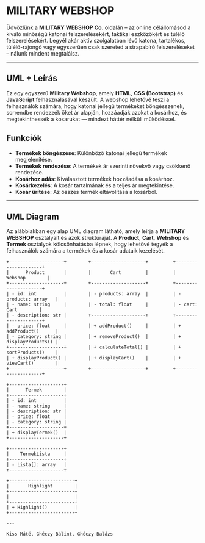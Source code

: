 # MILITARY WEBSHOP

Üdvözlünk a **MILITARY WEBSHOP Co.** oldalán – az online célállomásod a kiváló minőségű katonai felszerelésekért, taktikai eszközökért és túlélő felszerelésekért. Legyél akár aktív szolgálatban lévő katona, tartalékos, túlélő-rajongó vagy egyszerűen csak szereted a strapabíró felszereléseket – nálunk mindent megtalálsz.

---

## UML + Leírás

Ez egy egyszerű **Military Webshop**, amely **HTML**, **CSS (Bootstrap)** és **JavaScript** felhasználásával készült. A webshop lehetővé teszi a felhasználók számára, hogy katonai jellegű termékeket böngésszenek, sorrendbe rendezzék őket ár alapján, hozzáadják azokat a kosárhoz, és megtekinthessék a kosarukat — mindezt háttér nélküli működéssel.

## Funkciók

- **Termékek böngészése**: Különböző katonai jellegű termékek megjelenítése.
- **Termékek rendezése**: A termékek ár szerinti növekvő vagy csökkenő rendezése.
- **Kosárhoz adás**: Kiválasztott termékek hozzáadása a kosárhoz.
- **Kosárkezelés**: A kosár tartalmának és a teljes ár megtekintése.
- **Kosár ürítése**: Az összes termék eltávolítása a kosárból.

---

## UML Diagram

Az alábbiakban egy alap UML diagram látható, amely leírja a **MILITARY WEBSHOP** osztályait és azok struktúráját. A **Product**, **Cart**, **Webshop** és **Termek** osztályok kölcsönhatásba lépnek, hogy lehetővé tegyék a felhasználók számára a termékek és a kosár adataik kezelését.

```plaintext
+--------------------+        +--------------------+         +---------------------+
|      Product       |        |       Cart         |         |      Webshop        |
+--------------------+        +--------------------+         +---------------------+
| - id: int          |        | - products: array  |         | - products: array   |
| - name: string     |        | - total: float     |         | - cart: Cart        |
| - description: str |        +--------------------+         +---------------------+
| - price: float     |        | + addProduct()     |         | + addProduct()      |
| - category: string |        | + removeProduct()  |         | + displayProducts() |
+--------------------+        | + calculateTotal() |         | + sortProducts()    |
| + displayProduct() |        | + displayCart()    |         | + viewCart()        |
+--------------------+        +--------------------+         +---------------------+

+--------------------+
|      Termek        |
+--------------------+
| - id: int          |
| - name: string     |
| - description: str |
| - price: float     |
| - category: string |
+--------------------+
| + displayTermek()  |
+--------------------+

+--------------------+
|    TermekLista     |
+--------------------+
| - Lista[]: array   |
+--------------------+

+------------------------+
|       Highlight        |
+------------------------+
|                        |
+------------------------+
| + Highlight()          |
+------------------------+

---

Kiss Máté, Ghéczy Bálint, Ghéczy Balázs
```
